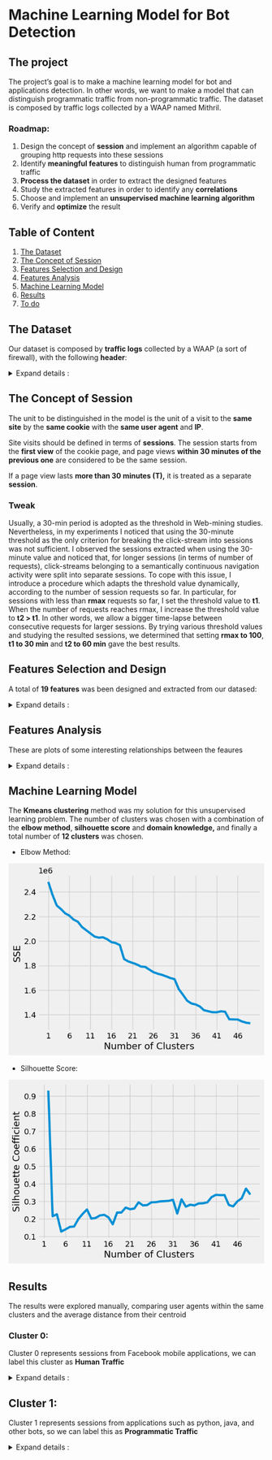 # Machine Learning Model for Bot Detection

## The project
The project’s goal is to make a machine learning model for bot and applications detection. In other words, we want to make a model that can distinguish programmatic traffic from non-programmatic traffic. The dataset is composed by traffic logs collected by a WAAP named Mithril.

### Roadmap:

1. Design the concept of **session** and implement an algorithm capable of grouping http requests into these sessions
2. Identify **meaningful features** to distinguish human from programmatic traffic
3. **Process the dataset** in order to extract the designed features
4. Study the extracted features in order to identify any **correlations** 
5. Choose and implement an **unsupervised machine learning algorithm**
6. Verify and **optimize** the result 


## Table of Content

1. [The Dataset](#the-dataset)
2. [The Concept of Session](#the-concept-of-session)
3. [Features Selection and Design](#features-selection-and-design)
4. [Features Analysis](#features-analysis)
5. [Machine Learning Model](#machine-learning-model)
6. [Results](#results)
7. [To do]()


## The Dataset

Our dataset is composed by <b>traffic logs</b> collected by a WAAP (a sort of firewall), with the following <b>header</b>:
<details> 

<summary>  Expand details : </summary>


* **Timestamp** - The log's timestamp
  - *for example* Mar 24, 2023 @ 17:07:41.000
* **index** - Elastic search index
  - *for example* .ds-waap-logs-2023.03.23-000344
* **customer** - The name of the waap's customer
  - *for example* McDonald
* **Geoip.city_name** - The name of the client's city (ip)
  - *for example* Rome
* **Geoip.continent_name** - The name of the client's continent (ip)
  - *for example* Europe
* **Geoip.country_code2** - The country code of the client (ip)
  - *for example* IT
* **Geoip.country_name** - The country name of the client (ip)
  - *for example* Italy
* **Geoip.region_iso_code** - The iso_code of the client(ip)
  - *for example* IT-RM
* **Geoip.location** - The coordinates of the client (ip)
  - *for example* POINT(12.6843 56.1188)
* **Nodename** - The elasticsearch's node
  - *for example* ip-10-0-4-154.eu-central-1.compute.internal
* **Real_client_ip** - The client's ip
  - *for example* 134.30.168.24
* **service-id** - ID of a customer service
  - *for example* 54fd94af-c2b7-492a-bd6d-617f36bfd0b2

* **transaction.producer.components** - Components of the transaction producer
  - *for example* OWASP_CRS/3.4.0-dev
* **transaction.producer.secrules_engine** - Status of the security rules engine
  - *for example* Enabled
* **transaction.request.body** - Request body content
  - *for example* (empty)
* **transaction.request.headers_json** - Request headers in JSON format, 
  - *for example* {"user-agent": "Mozilla/5.0 (Windows NT 10.0; Win64; x64) AppleWebKit/537.36 (KHTML, like Gecko) Chrome/111.0.0.0 Safari/537.36", "X-Forwarded-Proto": "https", "sec-fetch-site": "same-site", "access-control-request-headers": "authorization,storecode", "accept": "/", "access-control-request-method": "GET", "origin": "blablabla.cloud.customername.it", "sec-fetch-mode": "cors", "X-Amzn-Trace-Id": "Root=1-641dcacd-65d99e7800477fab69c2742e", "Host": "blablablabla.cloud.customername.it", "X-Forwarded-Port": "443", "referer": "blablabla.cloud.customername.it/", "X-Forwarded-For": "44.243.254.234", "sec-fetch-dest": "empty", "accept-encoding": "gzip, deflate, br", "accept-language": "it-IT,it;q=0.9,en-US;q=0.8,en;q=0.7"}
* **transaction.request.headers_map.content-lenght** - Content length of the request headers map
  - *for example*: 593
* **transaction.request.headers_map_content-type** - Content type of the request headers map
  - *for example*: application/json
* **transaction.request.headers_map.host** - Host in the request headers
  - *for example*: blablabla.cloud.customer.it
* **transaction.request.headers_map.origin** - Origin in the request headers
  - *for example* -
* **transaction.request.headers_map.referer** - Referer in the request headers map
  - *for example* -
* **transaction.request.headers_map.user-agent** - User agent in the request headers
  -  *for example* Amazon-Route53-Health-Check-Service (ref 293dce71-3b67-498f-bd2c-4564e152a418; report amzn.to/1vsLAci)
* **transaction.request.headers_map.x-forwarded-for** - X-Forwarded-For in the request headers map
  - *for example* 44.253.252.234
* **transaction.request.headers_map.x-forwarded-port** - X-Forwarded-Port in the request headers map
  - *for example* 443
* **transaction.request.headers_map.x-forwarded-proto** - X-Forwarded-Proto in the request headers map
  - *for example* https
* **transaction.request.http_version** - HTTP version of the request
  - *for example* 1.1
* **transaction.request.method** - HTTP method of the request
  - *for example* GET
* **transaction.request.uri** - URI of the request
  - *for example* /v1/craftsmen?storeCode=001
* **transaction.request.uri_path** - Path of the URI in the request
  - *for example* /v1/craftsmen
* **transaction.response.body** - Response body content
  - *for example* (empty)
* **transaction.reponse.headers_json** - Response headers in JSON format, 
  - *for example* {"X-waap-Webapp-Group": "pub", "X-waap-Upstream-Latency": "5", "ETag": "W/\"2-vyGp6PvFi4sFtPoIWeDReyIC8\"", "Connection": "keep-alive", "X-Powered-By": "Express", "Content-Type": "application/json; charset=utf-8", "Content-Length": "2", "Date": "Fri, 24 Mar 2023 16:07:41 GMT", "X-waap-Proxy-Latency": "4", "Server": ""}
* **transactin.response.headers_map.content-encoding** - Content encoding in the response headers map
  - *for example* gzip
* **transaction.response.headers_map.content-lenght** - Content length in the response headers map
  - *for example* 96
* **transaction.response.headers_map.content-type** - Content type in the response headers map
  - *for example* application/json
* **transaction.response.headers_map.set-cookie** - Set-Cookie in the response headers map
  - *for example* -
* **transaction.response.headers_map.x-waap-cache** - X-waap-cache in the response headers map
  - *for example* hit
* **transaction.response.headers_map.x-waap-cache-key** - X-waap-cache-key in the response headers map
  - *for example* 6268d5b311ca5w45c2d5306d1f3f22f4
* **transaction.response.headers_map.x-waap-cache-type** - X-waap-cache-type in the response headers map
  - *for example* fresh
* **transaction.response.headers_map.x-waap-proxy-latency** - X-waap-proxy-latency in the response headers map
  - *for example* 34
* **transaction.response.headers_map.x-waap-response-latency** - X-waap-response-latency in the response headers map
  - *for example* 30
* **transaction.response.headers_map.x-waap-upstream-latency** - X-waap-upstream-latency in the response headers map
  - *for example* 966
* **transaction.response.headers.map.x-waap-webapp-group** - X-waap-webapp-group in the response headers map
  - *for example* pub
* **transaction.response.http_code** - HTTP status code of the response
  - *for example* 404
* **transaction.time_stamp** - Timestamp of the transaction
  - *for example* Fri Mar 24 17:07:38 2023
* **transaction.useragent.device** - Device information from the user agent
  - *for example* Other
* **transaction.useragent.family** - User agent family
  - *for example* Amazon-Route53-Health-Check-Service
* **transaction.useragent.os** - Operating system information from the user agent
  - *for example* Other
* **transaction.useragent.os_version** - Operating system version from the user agent
  - *for example* -
* **transaction.useragent.ua_string** - User agent string
  - *for example* Amazon-Route53-Health-Check-Service (ref 293dce71-3b67-498f-bd2c-4564e152a418; report amzn.to/1veLAci)
</details> 

## The Concept of Session
The unit to be distinguished in the model is the unit of a visit to the **same site** by the **same cookie** with the **same user agent** and **IP**. 

Site visits should be defined in terms of **sessions**. The session starts from the **first view** of the cookie page, and page views **within 30 minutes of the previous one** are considered to be the same session. 

If a page view lasts **more than 30 minutes (T),** it is treated as a separate **session**.

### Tweak
Usually, a 30-min period is adopted as the threshold in Web-mining studies. Nevertheless, in my experiments I noticed that using the 30-minute threshold as the only criterion for breaking the click-stream into sessions was not sufficient. I observed the sessions extracted when using the 30-minute value and noticed that, for longer sessions (in terms of number of requests), click-streams belonging to a semantically continuous navigation activity were split into separate sessions. To cope with this issue, I introduce a procedure which adapts the threshold value dynamically, according to the number of session requests so far. In particular, for sessions with less than **rmax** requests so far, I set the threshold value to **t1**. When the number of requests reaches rmax, I increase the threshold value to **t2 > t1**. In other words, we allow a bigger time-lapse between consecutive requests for larger sessions. By trying various threshold values and studying the resulted sessions, we determined that setting **rmax to 100**, **t1 to 30 min** and **t2 to 60 min** gave the best results. 


## Features Selection and Design
A total of <b>19 features</b> was been designed and extracted from our datased:
<details> 

<summary>  Expand details : </summary>

  * **userAgent**: The user agent of the user who made the request.
    - I adopted the **bag of words expression**, a general conversion process of text information
      ```
      Initial State：
      Mozilla/5.0 (Macintosh; Intel Mac OS X 10_14_4) AppleWebKit/605.1.15 (KHTML, like Gecko) Version/12.1
      Safari/605.1.15

      Transformed：
      mozilla / macintosh / intel / mac / os / x / applewebkit / khtml / like / gecko / version / safari
      ```
  * **noRequests**: The total number of requests (session lenght)
    - This value is obtained by counting the number of requests that compose the session
  
  * **volume**: The total volume of data sent to the client [KB]
    - This value is obtained by summing the volume transferred to the client in each request for each session
  
  * **avgVolume**: The average volume transferred to the client
  
  * **stDevVolume**: The standard deviation of the volume transferred to the client
  
  * **totalTime**: The session duration in seconds
    - This value is obtained by subtracting the timestamp of the most recent request from the least recent one
  
  * **avgTime**: The average time between requests
  
  * **stDevTime**: The standard deviation of the volume transferred to the client between requests
  
  * **Night**: The % of requests made between 2am to 6am (local time)
    - This value was obtained by a conversion of the timezone
  
  * **Repeated**: The reoccurence rate of file requests
  
  * **Error**: The % of requests with status >= 400
  
  * **GET**: The % of requests made with GET method
  
  * **POST**: The % of requests made with POST method
  
  * **OTHER**: The % of requests made with other methods
  
  * **Width**: The width of the traversal path in the url space
  * **Depth**: The depth of the traversal path in the url space
    - The **width and depth** attributes are computed by one string a representative graph based on the URI names of the requested pages. For example, if a session contains requests for the following pages, {/A, /A/B, /A/B/C}, then its width will be 1 and its depth will be 3. Basically, the width attribute measures the number of leaf nodes generated in the graph while the depth attribute measures the maximum depth of the tree(s) within the graph. Therefore, a session that contains requests for {/A, /A/B, /C, /D} will have a width of 3 and a depth of 2.
  
  * **nullReferrer**: The % of requests with referrer = "-"
  
  * **Image**: The % of images requested
  
  * **MaxSustainedClickRate**: The maximum number of clicks in a sliding window.
    - A **click** is a request for an HTML file. This feature corresponds to the maximum number of HTML requests achieved within a certain time-window inside a session. The intuition behind this is that there is an upper bound on the maximum number of clicks that a human can issue within some specific time-frame t, which is dictated by human factors. To capture this feature, we first set the time-frame value of t and then use a sliding window of time t over a given session in order to measure the maximum sustained click rate in that session. For example, if we set t to 12 s and find that the maximum number of clicks within some 12-s time-window inside that session is 36, we conclude that the maximum sustained click rate is 3 clicks per second. This indicates a robot-like rather than a human-like behavior. The sliding window approach starts from the first HTML request of a session and keeps a record of the maximum number of clicks within each window, sliding the window by one HTML request until we reach the last one of the given session. The maximum of all the clicks per window gives the value of this feature
</details> 

## Features Analysis
These are plots of some interesting relationships between the feaures
<details> 

<summary>  Expand details : </summary>
  
  * Distribution between **volume** and **number of requests**
    <center><img src="/img/volume-noreq.png" alt="volume vs number of requests"></center>
  
  * Distribution between **total_time** and **number of requests**
    <center><img src="/img/total_time-noreq.png" alt="total time vs number of requests"></center>
  
  * Distribution between **recurrence** and **number of requests**
    <center><img src="/img/recu-noreq.png" alt="recurrence vs number of requests"></center>
  
  * Distribution between **avgTime** and **total_time**
    <center><img src="/img/avgtime-totaltime.png" alt="average time vs total time"></center>
  
</details>

## Machine Learning Model

The **Kmeans clustering** method was my solution for this unsupervised learning problem. The number of clusters was chosen with a combination of the **elbow method**, **silhouette score** and **domain knowledge,** and finally a total number of **12 clusters** was chosen.

* Elbow Method:
 <center><img src="/img/Elbow.png" alt="elbow method"></center>
 
* Silhouette Score:
 <center><img src="/img/Silhouette.png" alt="Silhouette Score"></center>
 
## Results
The results were explored manually, comparing user agents within the same clusters and the average distance from their centroid

### Cluster 0:
Cluster 0 represents sessions from Facebook mobile applications, we can label this cluster as **Human Traffic**
<details> 

<summary>  Expand details : </summary>
  
* **User Agent** : mozilla / applewebkit / khtml / gecko / mobile / fban / fbios / fbav / fbbv / fbdv / fbmd / fbsn / fbsv / fbss / fbid / phone / fblc / qaau / fbop / fbrv

  - **Media Distanza** : 150.39

  - **Conteggio totale** : 1



* **User Agent** : mozilla / applewebkit / khtml / gecko / mobile / fban / fbios / fbdv / fbmd / fbsn / fbsv / fbss / fbid / phone / fblc / fbop

  - **Media Distanza** : 104.39

  - **Conteggio totale** : 2



* **User Agent** : mozilla / linux / android / build / huaweimed / applewebkit / khtml / like / gecko / version / chrome / mobile / safari / fban / fblc / fbav / fbdm / displaymetrics / density / width / height / scaleddensity / xdpi / ydpi / densitydpi / noncompatwidthpixels / noncompatheightpixels / noncompatdensity / noncompatdensitydpi / noncompatxdpi / noncompatydpi

  - **Media Distanza** : 291.64

  - **Conteggio totale** : 1
</details>


## Cluster 1:
Cluster 1 represents sessions from applications such as python, java, and other bots, so we can label this as **Programmatic Traffic**
<details> 

<summary>  Expand details : </summary>
  
* **User Agent** : apache / httpclient / java

  - **Media Distanza** : 22.11

  - **Conteggio totale** : 15



* **User Agent** : java / http / client

  - **Media Distanza** : 54.34

  - **Conteggio totale** : 2



* **User Agent** : linkedinbot / compatible / mozilla / apache / httpclient / http / linkedin

  - **Media Distanza** : 122.72

  - **Conteggio totale** : 1



* **User Agent** : mozilla / compatible / msie / windows / trident / slcc / media / center / cmdtdfjs / wbxapp / zoom

  - **Media Distanza** : 216.21

  - **Conteggio totale** : 1



* **User Agent** : mozilla / windows / applewebkit / khtml / like / gecko / chrome / safari / edition / campaign

  - **Media Distanza** : 123.64

  - **Conteggio totale** : 1



* **User Agent** : python / aiohttp

  - **Media Distanza** : 94.96

  - **Conteggio totale** : 1



* **User Agent** : python / requests

  - **Media Distanza** : 56.25

  - **Conteggio totale** : 4



* **User Agent** : zoominfobot / zoominfobot / zoominfo

  - **Media Distanza** : 123.63

  - **Conteggio totale** : 1
  
## Cluster 2:
Cluster 2 represents sessions from apple mobile devices and we can label this traffic as **Human Traffic**
<details> 

<summary>  Expand details : </summary>
  
* **User Agent**: mozilla / applewebkit / khtml / gecko / crios / mobile / safari
  - **Media Distanza**: 13.66
  - **Conteggio totale**: 42

* **User Agent**: mozilla / applewebkit / khtml / gecko / edgios / version / mobile / safari
  - **Media Distanza**: 62.43
  - **Conteggio totale**: 2

* **User Agent**: mozilla / applewebkit / khtml / gecko / mobile
  - **Media Distanza**: 4.47
  - **Conteggio totale**: 25

* **User Agent**: mozilla / applewebkit / khtml / gecko / mobile / safari
  - **Media Distanza**: 4.30
  - **Conteggio totale**: 43

* **User Agent**: mozilla / applewebkit / khtml / gecko / version / mobile / safari
  - **Media Distanza**: 3.82
  - **Conteggio totale**: 621

* **User Agent**: mozilla / ipad / applewebkit / khtml / gecko / crios / mobile / safari
  - **Media Distanza**: 33.81
  - **Conteggio totale**: 1

* **User Agent**: mozilla / ipad / applewebkit / khtml / gecko / mobile
  - **Media Distanza**: 31.40
  - **Conteggio totale**: 1

* **User Agent**: mozilla / ipad / applewebkit / khtml / gecko / mobile / safari
  - **Media Distanza**: 31.30
  - **Conteggio totale**: 3

* **User Agent**: mozilla / ipad / applewebkit / khtml / gecko / version / mobile / safari
  - **Media Distanza**: 31.15
  - **Conteggio totale**: 3

* **User Agent**: mozilla / macintosh / intel / applewebkit / khtml / like / gecko
  - **Media Distanza**: 7.73
  - **Conteggio totale**: 5

* **User Agent**: mozilla / macintosh / intel / applewebkit / khtml / like / gecko / chrome / safari
  - **Media Distanza**: 7.82
  - **Conteggio totale**: 113

* **User Agent**: mozilla / macintosh / intel / applewebkit / khtml / like / gecko / version / mobile / safari
  - **Media Distanza**: 6.23
  - **Conteggio totale**: 3

* **User Agent**: mozilla / macintosh / intel / applewebkit / khtml / like / gecko / version / safari
  - **Media Distanza**: 6.77
  - **Conteggio totale**: 124

* **User Agent**: mozilla / macintosh / intel / applewebkit / khtml / like / gecko / version / safari / applebot / http / apple / applebot
  - **Media Distanza**: 42.62
  - **Conteggio totale**: 8

* **User Agent**: mozilla / macintosh / intel / gecko / firefox
  - **Media Distanza**: 9.97
  - **Conteggio totale**: 20
  </details>
  
## Cluster 3
  Cluster 2 represents sessions from apple mobile devices and we can label this traffic as **Human Traffic**
<details> 

<summary>  Expand details : </summary>
#to do

